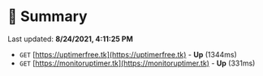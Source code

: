 # 📖 Summary
Last updated: **8/24/2021, 4:11:25 PM**

- `GET` [https://uptimerfree.tk](https://uptimerfree.tk) - **Up** (1344ms)
- `GET` [https://monitoruptimer.tk](https://monitoruptimer.tk) - **Up** (331ms)
